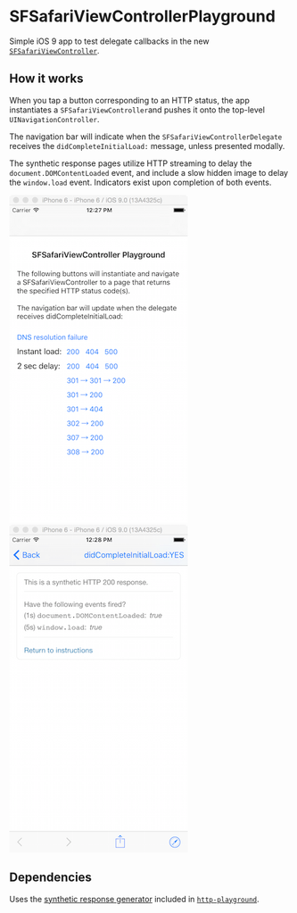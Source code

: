 # SFSafariViewControllerPlayground

Simple iOS 9 app to test delegate callbacks in the new [`SFSafariViewController`](https://developer.apple.com/videos/wwdc/2015/?id=504).

## How it works

When you tap a button corresponding to an HTTP status, the app instantiates a
`SFSafariViewController`and pushes it onto the top-level
`UINavigationController`.

The navigation bar will indicate when the `SFSafariViewControllerDelegate`
receives the `didCompleteInitialLoad:` message, unless presented modally.

The synthetic response pages utilize HTTP streaming to delay the
`document.DOMContentLoaded` event, and include a slow hidden image to delay the
`window.load` event. Indicators exist upon completion of both events.

![Landing page](/screenshot-1.png?raw=true)
![Loaded page](/screenshot-2.png?raw=true)

## Dependencies

Uses the [synthetic response generator](https://http-playground.herokuapp.com/synthetic)
included in [`http-playground`](https://github.com/jamesreggio/http-playground).

